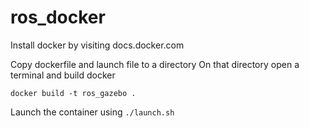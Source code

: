 # ros_docker
Install docker by visiting docs.docker.com


Copy dockerfile and launch file to a directory
On that directory open a terminal and build docker 

` docker build -t ros_gazebo . `

Launch the container using `./launch.sh`
